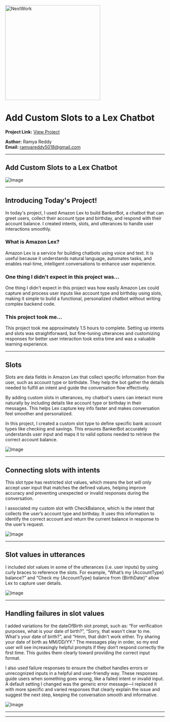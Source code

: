 <img src="https://cdn.prod.website-files.com/677c400686e724409a5a7409/6790ad949cf622dc8dcd9fe4_nextwork-logo-leather.svg" alt="NextWork" width="300" />

# Add Custom Slots to a Lex Chatbot

**Project Link:** [View Project](http://learn.nextwork.org/projects/aws-ai-lex2)

**Author:** Ramya Reddy  
**Email:** ramyareddy5018@gmail.com

---

## Add Custom Slots to a Lex Chatbot

![Image](http://learn.nextwork.org/daring_cyan_noble_chicken/uploads/aws-ai-lex2_c4fc89af)

---

## Introducing Today's Project!

In today's project, I used Amazon Lex to build BankerBot, a chatbot that can greet users, collect their account type and birthday, and respond with their account balance. I created intents, slots, and utterances to handle user interactions smoothly.

### What is Amazon Lex?

Amazon Lex is a service for building chatbots using voice and text. It is useful because it understands natural language, automates tasks, and enables real-time, intelligent conversations to enhance user experience.

### One thing I didn't expect in this project was...

One thing I didn't expect in this project was how easily Amazon Lex could capture and process user inputs like account type and birthday using slots, making it simple to build a functional, personalized chatbot without writing complex backend code.

### This project took me...

This project took me approximately 1.5 hours to complete. Setting up intents and slots was straightforward, but fine-tuning utterances and customizing responses for better user interaction took extra time and was a valuable learning experience.

---

## Slots

Slots are data fields in Amazon Lex that collect specific information from the user, such as account type or birthdate. They help the bot gather the details needed to fulfill an intent and guide the conversation flow effectively.










By adding custom slots in utterances, my chatbot's users can interact more naturally by including details like account type or birthday in their messages. This helps Lex capture key info faster and makes conversation feel smoother and personalized.

In this project, I created a custom slot type to define specific bank account types like checking and savings. This ensures BankerBot accurately understands user input and maps it to valid options needed to retrieve the correct account balance.

![Image](http://learn.nextwork.org/daring_cyan_noble_chicken/uploads/aws-ai-lex2_97dc2351)

---

## Connecting slots with intents

This slot type has restricted slot values, which means the bot will only accept user input that matches the defined values, helping improve accuracy and preventing unexpected or invalid responses during the conversation.

I associated my custom slot with CheckBalance, which is the intent that collects the user’s account type and birthday. It uses this information to identify the correct account and return the current balance in response to the user’s request.

![Image](http://learn.nextwork.org/daring_cyan_noble_chicken/uploads/aws-ai-lex2_c4fc89af)

---

## Slot values in utterances

I included slot values in some of the utterances (i.e. user inputs) by using curly braces to reference the slots. For example, “What’s my {AccountType} balance?” and “Check my {AccountType} balance from {BirthDate}” allow Lex to capture user details.

![Image](http://learn.nextwork.org/daring_cyan_noble_chicken/uploads/aws-ai-lex2_505be5b8)

---

## Handling failures in slot values

I added variations for the dateOfBirth slot prompt, such as: “For verification purposes, what is your date of birth?”, “Sorry, that wasn't clear to me. What's your date of birth?”, and “Hmm, that didn't work either. Try sharing your date of birth as MM/DD/YY.” The messages play in order, so my end user will see increasingly helpful prompts if they don’t respond correctly the first time. This guides them clearly toward providing the correct input format.

I also used failure responses to ensure the chatbot handles errors or unrecognized inputs in a helpful and user-friendly way. These responses guide users when something goes wrong, like a failed intent or invalid input. A default setting I changed was the generic error message—I replaced it with more specific and varied responses that clearly explain the issue and suggest the next step, keeping the conversation smooth and informative.

![Image](http://learn.nextwork.org/daring_cyan_noble_chicken/uploads/aws-ai-lex2_a028bc8d2)

---

---
